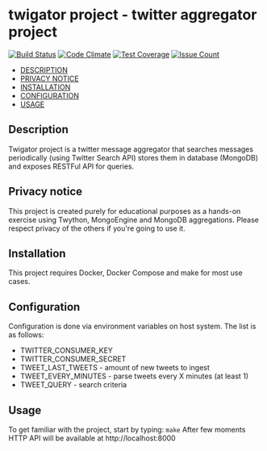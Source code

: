 twigator project - twitter aggregator project
=======


[![Build Status](https://api.travis-ci.org/tb0hdan/twigator_project.svg?branch=master)](https://travis-ci.org/tb0hdan/twigator_project)
[![Code Climate](https://codeclimate.com/github/tb0hdan/twigator_project/badges/gpa.svg)](https://codeclimate.com/github/tb0hdan/twigator_project)
[![Test Coverage](https://codeclimate.com/github/tb0hdan/twigator_project/badges/coverage.svg)](https://codeclimate.com/github/tb0hdan/twigator_project/coverage)
[![Issue Count](https://codeclimate.com/github/tb0hdan/twigator_project/badges/issue_count.svg)](https://codeclimate.com/github/tb0hdan/twigator_project)

- [DESCRIPTION](#description)
- [PRIVACY NOTICE](#privacy-notice)
- [INSTALLATION](#installation)
- [CONFIGURATION](#configuration)
- [USAGE](#usage)

## Description
Twigator project is a twitter message aggregator that searches messages periodically (using Twitter Search API)
stores them in database (MongoDB) and exposes RESTFul API for queries.

## Privacy notice
This project is created purely for educational purposes as a hands-on exercise using Twython, MongoEngine 
and MongoDB aggregations. Please respect privacy of the others if you're going to use it.

## Installation
This project requires Docker, Docker Compose and make for most use cases.

## Configuration
Configuration is done via environment variables on host system. The list is as follows:
- TWITTER_CONSUMER_KEY
- TWITTER_CONSUMER_SECRET
- TWEET_LAST_TWEETS - amount of new tweets to ingest
- TWEET_EVERY_MINUTES - parse tweets every X minutes (at least 1)
- TWEET_QUERY - search criteria

## Usage
To get familiar with the project, start by typing: `make`
After few moments HTTP API will be available at http://localhost:8000

